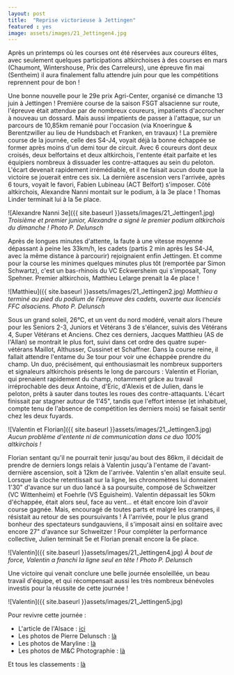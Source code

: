 ```yaml
---
layout: post
title:  "Reprise victorieuse à Jettingen"
featured : yes
image: assets/images/21_Jettingen4.jpg
---
```


Après un printemps où les courses ont été réservées aux coureurs élites, avec seulement quelques participations altkirchoises à des courses en mars (Chaumont, Wintershouse, Prix des Carreleurs), une épreuve fin mai (Sentheim) il aura finalement fallu attendre juin pour que les compétitions reprennent pour de bon ! 

Une bonne nouvelle pour le 29e prix Agri-Center, organisé ce dimanche 13 juin à Jettingen ! Première course de la saison FSGT alsacienne sur route, l'épreuve était attendue par de nombreux coureurs, impatients d'accrocher à nouveau un dossard. Mais aussi impatients de passer à l'attaque, sur un parcours de 10,85km remanié pour l'occasion (via Knoeringue & Berentzwiller au lieu de Hundsbach et Franken, en travaux) ! La première course de la journée, celle des S4-J4, voyait déjà la bonne échappée se former après moins d'un demi tour de circuit. Avec 6 coureurs dont deux croisés, deux belfortains et deux altkirchois, l'entente était parfaite et les équipiers nombreux à dissuader les contre-attaques au sein du peloton. L'écart devenait rapidement irrémédiable, et il ne faisait aucun doute que la victoire se jouerait entre ces six. La dernière ascension vers l'arrivée, après 6 tours, voyait le favori, Fabien Lubineau (ACT Belfort) s'imposer. Côté altkirchois, Alexandre Nanni montait sur le podium, à la 3e place ! Thomas Linder terminait lui à la 5e place.

![Alexandre Nanni 3e]({{ site.baseurl }}assets/images/21_Jettingen1.jpg)
*Troisième et premier junior, Alexandre a signé le premier podium altkirchois du dimanche ! Photo P. Delunsch*



Après de longues minutes d'attente, la faute à une vitesse moyenne dépassant à peine les 33km/h, les cadets (partis 2 min après les S4-J4, avec la même distance à parcourir) rejoignaient enfin Jettingen. Et comme pour la course les minimes quelques minutes plus tôt (remportée par Simon Schwartz), c'est un bas-rhinois du VC Eckwersheim qui s'imposait, Tony Spehner.  Premier altkirchois, Matthieu Lelarge prenait la 4e place !

![Matthieu]({{ site.baseurl }}assets/images/21_Jettingen2.jpg)
*Matthieu a terminé au pied du podium de l'épreuve des cadets, ouverte aux licenciés FFC alsaciens. Photo P. Delunsch*

Sous un grand soleil, 26°C, et un vent du nord modéré, venait alors l'heure pour les Seniors 2-3, Juniors et Vétérans 3 de s'élancer, suivis des Vétérans 4, Super Vétérans et Anciens. Chez ces derniers, Jacques Matthieu (AS de l'Allan) se montrait le plus fort, suivi dans cet ordre des quatre super-vétérans Maillot, Althusser, Cussinet et Schaffner. Dans la course reine, il fallait attendre l'entame du 3e tour pour voir une échappée prendre du champ. Un duo, précisément, qui enthousiasmait les nombreux supporters et signaleurs altkirchois présents le long de parcours : Valentin et Florian, qui prenaient rapidement du champ, notamment grâce au travail irréprochable des deux Antoine, d'Eric, d'Alexis et de Julien, dans le peloton, prêts à sauter dans toutes les roues des contre-attaquants. L'écart finissait par stagner autour de 1'45", tandis que l'effort intense (et inhabituel, compte tenu de l'absence de compétition les derniers mois) se faisait sentir chez les deux fuyards.

![Valentin et Florian]({{ site.baseurl }}assets/images/21_Jettingen3.jpg)
*Aucun problème d'entente ni de communication dans ce duo 100% altkirchois !*

Florian sentant qu'il ne pourrait tenir jusqu'au bout des 86km, il décidait de prendre de derniers longs relais à Valentin jusqu'à l'entame de l'avant-dernière ascension, soit à 12km de l'arrivée. Valentin s'en allait ensuite seul. Lorsque la cloche retentissait sur la ligne, les chronomètres lui donnaient 1'30" d'avance sur un duo lancé à sa poursuite, composé de Schweitzer (VC Wittenheim) et Foehrle (VS Eguisheim). Valentin dépassait les 50km d'échappée, était alors seul, face au vent... et était encore loin d'avoir course gagnée. Mais, encouragé de toutes parts et malgré les crampes, il résistait au retour de ses poursuivants ! À l'arrivée, pour le plus grand bonheur des spectateurs sundgauviens, il s'imposait ainsi en solitaire avec encore 27" d'avance sur Schweitzer ! Pour compléter la performance collective, Julien terminait 5e et Florian prenait encore la 6e place.

![Valentin]({{ site.baseurl }}assets/images/21_Jettingen4.jpg)
*À bout de force, Valentin a franchi la ligne seul en tête ! Photo P. Delunsch*

Une victoire qui venait conclure une belle journée ensoleillée, un beau travail d'équipe, et qui récompensait aussi les très nombreux bénévoles investis pour la réussite de cette journée !

![Valentin]({{ site.baseurl }}assets/images/21_Jettingen5.jpg)



Pour revivre cette journée :

* L'article de l'Alsace : [ici](https://www.lalsace.fr/sport/2021/06/13/testud-rejouit-le-vcs-altkirch)
* Les photos de Pierre Delunsch : [là](https://www.facebook.com/media/set/?vanity=vcsaltkirch&set=a.1397950137255726)
* Les photos de Maryline : [là](https://www.facebook.com/media/set/?vanity=lesphotosdeMaryline&set=a.1805419896308860)
* Les photos de M&C Photographie : [là](https://www.facebook.com/media/set/?vanity=305181993010189&set=a.1561818157346560)

Et tous les classements : [là](https://www.fsgt-cyclisme-alsace.fr/route/resultats/resultats_jettingen.pdf)













